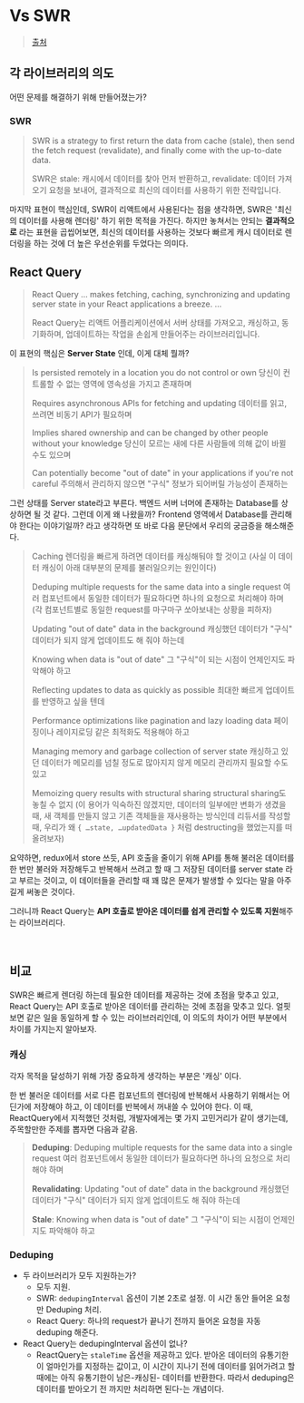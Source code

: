 # Vs SWR

> [출처](https://yanggoon.dev/showcase/swr-query)

## 각 라이브러리의 의도

어떤 문제를 해결하기 위해 만들어졌는가?

### SWR

> SWR is a strategy to first return the data from cache (stale), then send the fetch request (revalidate), and finally come with the up-to-date data.
>
> SWR은 stale: 캐시에서 데이터를 찾아 먼저 반환하고, revalidate: 데이터 가져오기 요청을 보내어, 결과적으로 최신의 데이터를 사용하기 위한 전략입니다.

마지막 표현이 핵심인데, SWR이 리액트에서 사용된다는 점을 생각하면, SWR은 '최신의 데이터를 사용해 렌더링' 하기 위한 목적을 가진다. 하지만 놓쳐서는 안되는 **결과적으로** 라는 표현을 곱씹어보면, 최신의 데이터를 사용하는 것보다 빠르게 캐시 데이터로 렌더링을 하는 것에 더 높은 우선순위를 두었다는 의미다.

## React Query

> React Query … makes fetching, caching, synchronizing and updating server state in your React applications a breeze.
> …
>
> React Query는 리액트 어플리케이션에서 서버 상태를 가져오고, 캐싱하고, 동기화하며, 업데이트하는 작업을 손쉽게 만들어주는 라이브러리입니다.

이 표현의 핵심은 **Server State** 인데, 이게 대체 뭘까?

> Is persisted remotely in a location you do not control or own
> 당신이 컨트롤할 수 없는 영역에 영속성을 가지고 존재하며
>
> Requires asynchronous APIs for fetching and updating
> 데이터를 읽고, 쓰려면 비동기 API가 필요하며
>
> Implies shared ownership and can be changed by other people without your knowledge
> 당신이 모르는 새에 다른 사람들에 의해 값이 바뀔 수도 있으며
>
> Can potentially become "out of date" in your applications if you're not careful
> 주의해서 관리하지 않으면 "구식" 정보가 되어버릴 가능성이 존재하는

그런 상태를 Server state라고 부른다. 백엔드 서버 너머에 존재하는 Database를 상상하면 될 것 같다. 그런데 이게 왜 나왔을까? Frontend 영역에서 Database를 관리해야 한다는 이야기일까? 라고 생각하면 또 바로 다음 문단에서 우리의 궁금증을 해소해준다.

> Caching
> 렌더링을 빠르게 하려면 데이터를 캐싱해둬야 할 것이고
> (사실 이 데이터 캐싱이 아래 대부분의 문제를 불러일으키는 원인이다)
>
> Deduping multiple requests for the same data into a single request
> 여러 컴포넌트에서 동일한 데이터가 필요하다면 하나의 요청으로 처리해야 하며
> (각 컴포넌트별로 동일한 request를 마구마구 쏘아보내는 상황을 피하자)
>
> Updating "out of date" data in the background
> 캐싱했던 데이터가 "구식" 데이터가 되지 않게 업데이트도 해 줘야 하는데
>
> Knowing when data is "out of date"
> 그 "구식"이 되는 시점이 언제인지도 파악해야 하고
>
> Reflecting updates to data as quickly as possible
> 최대한 빠르게 업데이트를 반영하고 싶을 텐데
>
> Performance optimizations like pagination and lazy loading data
> 페이징이나 레이지로딩 같은 최적화도 적용해야 하고
>
> Managing memory and garbage collection of server state
> 캐싱하고 있던 데이터가 메모리를 넘칠 정도로 많아지지 않게 메모리 관리까지 필요할 수도 있고
>
> Memoizing query results with structural sharing
> structural sharing도 놓칠 수 없지
> (이 용어가 익숙하진 않겠지만, 데이터의 일부에만 변화가 생겼을 때, 새 객체를 만들지 않고 기존 객체들을 재사용하는 방식인데
> 리듀서를 작성할 때, 우리가 왜 `{ …state, …updatedData }` 처럼 destructing을 했었는지를 떠올려보자)

요약하면, redux에서 store 쓰듯, API 호출을 줄이기 위해 API를 통해 불러온 데이터를 한 번만 불러와 저장해두고 반복해서 쓰려고 할 때 그 저장된 데이터를 server state 라고 부르는 것이고, 이 데이터들을 관리할 때 꽤 많은 문제가 발생할 수 있다는 말을 아주 길게 써놓은 것이다.

그러니까 React Query는 **API 호출로 받아온 데이터를 쉽게 관리할 수 있도록 지원**해주는 라이브러리다.

<br/>

## 비교

SWR은 빠르게 렌더링 하는데 필요한 데이터를 제공하는 것에 초점을 맞추고 있고, React Query는 API 호출로 받아온 데이터를 관리하는 것에 초점을 맞추고 있다. 얼핏보면 같은 일을 동일하게 할 수 있는 라이브러리인데, 이 의도의 차이가 어떤 부분에서 차이를 가지는지 알아보자.

### 캐싱

각자 목적을 달성하기 위해 가장 중요하게 생각하는 부분은 '캐싱' 이다.

한 번 불러운 데이터를 서로 다른 컴포넌트의 렌더링에 반복해서 사용하기 위해서는 어딘가에 저장해야 하고, 이 데이터를 반복에서 꺼내쓸 수 있어야 한다. 이 때, ReactQuery에서 지적했던 것처럼, 개발자에게는 몇 가지 고민거리가 같이 생기는데, 주목할만한 주제를 뽑자면 다음과 같음.

> **Deduping**: Deduping multiple requests for the same data into a single request
> 여러 컴포넌트에서 동일한 데이터가 필요하다면 하나의 요청으로 처리해야 하며
>
> **Revalidating**: Updating "out of date" data in the background
> 캐싱했던 데이터가 "구식" 데이터가 되지 않게 업데이트도 해 줘야 하는데
>
> **Stale**: Knowing when data is "out of date"
> 그 "구식"이 되는 시점이 언제인지도 파악해야 하고

### Deduping

- 두 라이브러리가 모두 지원하는가?
  - 모두 지원.
  - SWR: `dedupingInterval` 옵션이 기본 2초로 설정. 이 시간 동안 들어온 요청만 Deduping 처리.
  - React Query: 하나의 request가 끝나기 전까지 들어온 요청을 자동 deduping 해준다.
- React Query는 dedupingInterval 옵션이 없나?
  - ReactQuery는 `staleTime` 옵션을 제공하고 있다. 받아온 데이터의 유통기한이 얼마인가를 지정하는 값이고, 이 시간이 지나기 전에 데이터를 읽어가려고 할 때에는 아직 유통기한이 남은-캐싱된- 데이터를 반환한다. 따라서 deduping은 데이터를 받아오기 전 까지만 처리하면 된다-는 개념이다.
